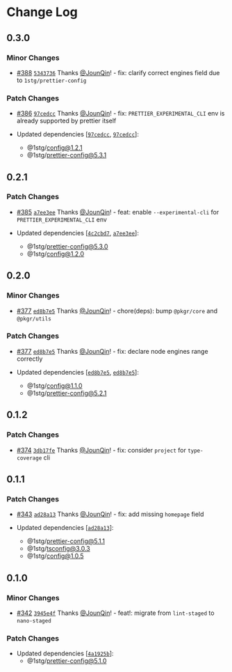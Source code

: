 # Change Log

## 0.3.0

### Minor Changes

- [#388](https://github.com/1stG/configs/pull/388) [`5343736`](https://github.com/1stG/configs/commit/5343736c57e355ca26002562d61f1646691a65eb) Thanks [@JounQin](https://github.com/JounQin)! - fix: clarify correct engines field due to `1stg/prettier-config`

### Patch Changes

- [#386](https://github.com/1stG/configs/pull/386) [`97cedcc`](https://github.com/1stG/configs/commit/97cedcc8d57f2d4bf69fd3c4ebc8896c834cd960) Thanks [@JounQin](https://github.com/JounQin)! - fix: `PRETTIER_EXPERIMENTAL_CLI` env is already supported by prettier itself

- Updated dependencies [[`97cedcc`](https://github.com/1stG/configs/commit/97cedcc8d57f2d4bf69fd3c4ebc8896c834cd960), [`97cedcc`](https://github.com/1stG/configs/commit/97cedcc8d57f2d4bf69fd3c4ebc8896c834cd960)]:
  - @1stg/config@1.2.1
  - @1stg/prettier-config@5.3.1

## 0.2.1

### Patch Changes

- [#385](https://github.com/1stG/configs/pull/385) [`a7ee3ee`](https://github.com/1stG/configs/commit/a7ee3ee619abbd070a2c9f5e29346af6fab1b3a8) Thanks [@JounQin](https://github.com/JounQin)! - feat: enable `--experimental-cli` for `PRETTIER_EXPERIMENTAL_CLI` env

- Updated dependencies [[`4c2cbd7`](https://github.com/1stG/configs/commit/4c2cbd7ee4b5ef548d6ad9a265a1c42c68300e09), [`a7ee3ee`](https://github.com/1stG/configs/commit/a7ee3ee619abbd070a2c9f5e29346af6fab1b3a8)]:
  - @1stg/prettier-config@5.3.0
  - @1stg/config@1.2.0

## 0.2.0

### Minor Changes

- [#377](https://github.com/1stG/configs/pull/377) [`ed8b7e5`](https://github.com/1stG/configs/commit/ed8b7e56fedf3c99b99b64631d675f67a7265825) Thanks [@JounQin](https://github.com/JounQin)! - chore(deps): bump `@pkgr/core` and `@pkgr/utils`

### Patch Changes

- [#377](https://github.com/1stG/configs/pull/377) [`ed8b7e5`](https://github.com/1stG/configs/commit/ed8b7e56fedf3c99b99b64631d675f67a7265825) Thanks [@JounQin](https://github.com/JounQin)! - fix: declare node engines range correctly

- Updated dependencies [[`ed8b7e5`](https://github.com/1stG/configs/commit/ed8b7e56fedf3c99b99b64631d675f67a7265825), [`ed8b7e5`](https://github.com/1stG/configs/commit/ed8b7e56fedf3c99b99b64631d675f67a7265825)]:
  - @1stg/config@1.1.0
  - @1stg/prettier-config@5.2.1

## 0.1.2

### Patch Changes

- [#374](https://github.com/1stG/configs/pull/374) [`3db17fe`](https://github.com/1stG/configs/commit/3db17fe093c269b81f499f6268a3374b9f95599b) Thanks [@JounQin](https://github.com/JounQin)! - fix: consider `project` for `type-coverage` cli

## 0.1.1

### Patch Changes

- [#343](https://github.com/1stG/configs/pull/343) [`ad28a13`](https://github.com/1stG/configs/commit/ad28a1398b427b4e5253ab65b1136a3b5d997f7e) Thanks [@JounQin](https://github.com/JounQin)! - fix: add missing `homepage` field

- Updated dependencies [[`ad28a13`](https://github.com/1stG/configs/commit/ad28a1398b427b4e5253ab65b1136a3b5d997f7e)]:
  - @1stg/prettier-config@5.1.1
  - @1stg/tsconfig@3.0.3
  - @1stg/config@1.0.5

## 0.1.0

### Minor Changes

- [#342](https://github.com/1stG/configs/pull/342) [`3945e4f`](https://github.com/1stG/configs/commit/3945e4f50d66b753c902f975ae2f2313fd59f759) Thanks [@JounQin](https://github.com/JounQin)! - feat!: migrate from `lint-staged` to `nano-staged`

### Patch Changes

- Updated dependencies [[`4a1925b`](https://github.com/1stG/configs/commit/4a1925be85ab232216d5f83a0f85a8227e2f6b80)]:
  - @1stg/prettier-config@5.1.0
